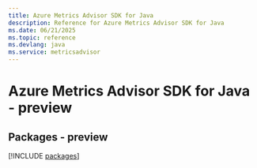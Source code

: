 ```yaml
---
title: Azure Metrics Advisor SDK for Java
description: Reference for Azure Metrics Advisor SDK for Java
ms.date: 06/21/2025
ms.topic: reference
ms.devlang: java
ms.service: metricsadvisor
---
```

# Azure Metrics Advisor SDK for Java - preview
## Packages - preview
[!INCLUDE [packages](metrics-advisor-index.md)]